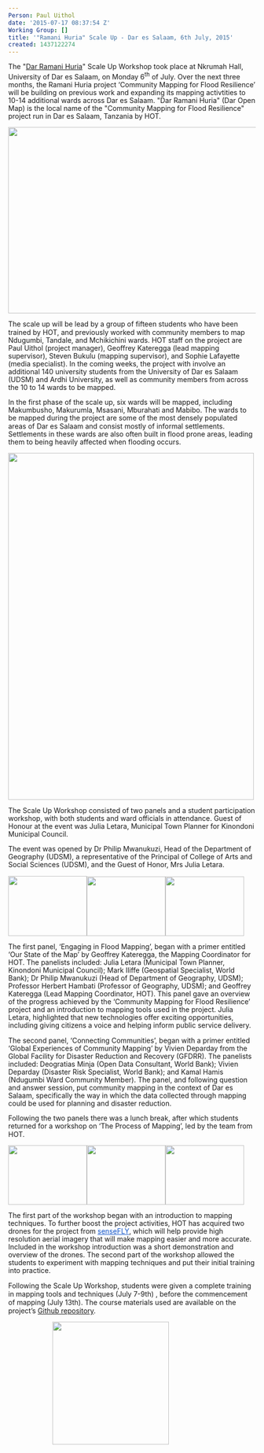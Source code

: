 ```yaml
---
Person: Paul Uithol
date: '2015-07-17 08:37:54 Z'
Working Group: []
title: '"Ramani Huria" Scale Up - Dar es Salaam, 6th July, 2015'
created: 1437122274
---
```

<p style="margin-bottom: 0cm; line-height: 115%; page-break-before: auto; page-break-after: auto;">The "<a href="http://ramanihuria.org/">Dar Ramani Huria</a>" Scale Up Workshop took place at Nkrumah Hall, University of Dar es Salaam, on Monday 6<sup>th</sup> of July. Over the next three months, the Ramani Huria project ‘Community Mapping for Flood Resilience’ will be building on previous work and expanding its mapping activtities to 10-14 additional wards across Dar es Salaam. "Dar Ramani Huria" (Dar Open Map) is the local name of the "Community Mapping for Flood Resilience" project run in Dar es Salaam, Tanzania by HOT.</p><p style="margin-bottom: 0cm; line-height: 115%; page-break-before: auto; page-break-after: auto;"><img src="/sites/default/files/1_1.jpg" alt="" height="379" width="648"></p><p style="margin-bottom: 0cm; line-height: 115%; page-break-before: auto; page-break-after: auto;">The scale up will be lead by a group of fifteen students who have been trained by HOT, and previously worked with community members to map Ndugumbi, Tandale, and Mchikichini wards. HOT staff on the project are Paul Uithol (project manager), Geoffrey Kateregga (lead mapping supervisor), Steven Bukulu (mapping supervisor), and Sophie Lafayette (media specialist). In the coming weeks, the project with involve an additional 140 university students from the University of Dar es Salaam (UDSM) and Ardhi University, as well as community members from across the 10 to 14 wards to be mapped.</p><p style="margin-bottom: 0cm; line-height: 115%;">In the first phase of the scale up, six wards will be mapped, including Makumbusho, Makurumla, Msasani, Mburahati and Mabibo. The wards to be mapped during the project are some of the most densely populated areas of Dar es Salaam and consist mostly of informal settlements. Settlements in these wards are also often built in flood prone areas, leading them to being heavily affected when flooding occurs.</p><p style="margin-bottom: 0cm; line-height: 115%;"><img src="/sites/default/files/2_0.png" alt="" height="706" width="500"></p><p style="margin-bottom: 0cm; line-height: 115%; page-break-before: auto; page-break-after: auto;">The Scale Up Workshop consisted of two panels and a student participation workshop, with both students and ward officials in attendance. Guest of Honour at the event was Julia Letara, Municipal Town Planner for Kinondoni Municipal Council.</p><p style="margin-bottom: 0cm; line-height: 115%; page-break-before: auto; page-break-after: auto;">The event was opened by Dr Philip Mwanukuzi, Head of the Department of Geography (UDSM), a representative of the Principal of College of Arts and Social Sciences (UDSM), and the Guest of Honor, Mrs Julia Letara.</p><p style="margin-bottom: 0cm; line-height: 115%; page-break-before: auto; page-break-after: auto;"><img class="image-medium" src="/sites/default/files/styles/medium/public/3_2.jpg?itok=qq9bq1nu" alt="" height="122" width="160"><img class="image-medium" src="/sites/default/files/styles/medium/public/4_0.jpg?itok=7c_2Wei0" alt="" height="121" width="160"><img class="image-medium" src="/sites/default/files/styles/medium/public/5_0.jpg?itok=yNXNaZGc" alt="" height="121" width="160"></p><p style="margin-bottom: 0cm; line-height: 115%; page-break-before: auto; page-break-after: auto;">The first panel, ‘Engaging in Flood Mapping’, began with a primer entitled ‘Our State of the Map’ by Geoffrey Kateregga, the Mapping Coordinator for HOT. The panelists included: Julia Letara (Municipal Town Planner, Kinondoni Municipal Council); Mark Iliffe (Geospatial Specialist, World Bank); Dr Philip Mwanukuzi (Head of Department of Geography, UDSM); Professor Herbert Hambati (Professor of Geography, UDSM); and Geoffrey Kateregga (Lead Mapping Coordinator, HOT). This panel gave an overview of the progress achieved by the ‘Community Mapping for Flood Resilience’ project and an introduction to mapping tools used in the project. Julia Letara, highlighted that new technologies offer exciting opportunities, including giving citizens a voice and helping inform public service delivery.</p><p style="margin-bottom: 0cm; line-height: 115%; page-break-before: auto; page-break-after: auto;">The second panel, ‘Connecting Communities’, began with a primer entitled ‘Global Experiences of Community Mapping’ by Vivien Deparday from the Global Facility for Disaster Reduction and Recovery (GFDRR). The panelists included: Deogratias Minja (Open Data Consultant, World Bank); Vivien Deparday (Disaster Risk Specialist, World Bank); and Kamal Hamis (Ndugumbi Ward Community Member). The panel, and following question and answer session, put community mapping in the context of Dar es Salaam, specifically the way in which the data collected through mapping could be used for planning and disaster reduction.</p><p style="margin-bottom: 0cm; line-height: 115%;">Following the two panels there was a lunch break, after which students returned for a workshop on ‘The Process of Mapping’, led by the team from HOT.</p><p style="margin-bottom: 0cm; line-height: 115%;"><img class="image-medium" src="/sites/default/files/styles/medium/public/6_0.jpg?itok=6pNEaXdQ" alt="" height="121" width="160"><img class="image-medium" src="/sites/default/files/styles/medium/public/7_0.jpg?itok=2pGvuPjM" alt="" height="121" width="160"><img class="image-medium" src="/sites/default/files/styles/medium/public/8_0.jpg?itok=mtplF3Ip" alt="" height="121" width="160"></p><p style="margin-bottom: 0cm; line-height: 115%; page-break-before: auto; page-break-after: auto;">The first part of the workshop began with an introduction to mapping techniques. To further boost the project activities, HOT has acquired two drones for the project from <a href="https://www.sensefly.com/"><font color="#1155cc"><u>senseFLY</u></font></a>, which will help provide high resolution aerial imagery that will make mapping easier and more accurate. Included in the workshop introduction was a short demonstration and overview of the drones. The second part of the workshop allowed the students to experiment with mapping techniques and put their initial training into practice.</p><p><span>Following the Scale Up Workshop, students were given a complete training in mapping tools and techniques (July 7-9</span><span>th</span><span>) , before the commencement of mapping (July 13</span><span>th</span>). The course materials used are available on the project’s <a href="https://github.com/hotosm/RamaniHuria">Github repository</a>.</p><p style="margin-bottom: 0cm; line-height: 115%; page-break-before: auto; page-break-after: auto; padding-left: 90px;"><img class="image-medium" src="/sites/default/files/styles/medium/public/Community_Mapping_Logo_smaller_0.jpg?itok=At2R7o1r" alt="" height="250" width="237"></p><p>&nbsp;</p>
